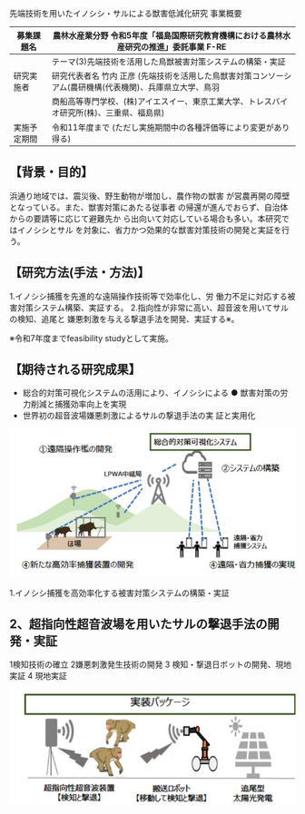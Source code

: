 先端技術を用いたイノシシ・サルによる獣害低減化研究 事業概要

| 募集課題名 | 農林水産業分野 令和5年度「福島国際研究教育機構における農林水産研究の推進」委託事業 F-RE |
| --- | --- |
|  | テーマ(3)先端技術を活用した鳥獣被害対策システムの構築・実証 |
| 研究実施者 | 研究代表者名 竹内 正彦 (先端技術を活用した鳥獣害対策コンソーシアム(農研機構(代表機関)、兵庫県立大学、鳥羽 |
|  | 商船高等専門学校、(株)アイエスイー、東京工業大学、トレスバイオ研究所(株)、三重県、福島県) |
| 実施予定期間 | 令和11年度まで (ただし実施期間中の各種評価等により変更があり得る) |

## 【背景・目的】

浜通り地域では、震災後、野生動物が増加し、農作物の獣害 が営農再開の障壁となっている。また、獣害対策にあたる従事者 の帰還が進んでおらず、自治体からの要請等に応じて避難先か ら出向いて対応している場合も多い。本研究ではイノシシとサル を対象に、省力かつ効果的な獣害対策技術の開発と実証を行う。

## 【研究方法(手法・方法)】

1.イノシシ捕獲を先進的な遠隔操作技術等で効率化し、労 働力不足に対応する被害対策システム構築、実証する。 2.指向性が非常に高い、超音波を用いてサルの検知、追尾と 嫌悪刺激を与える撃退手法を開発、実証する※。

※令和7年度までfeasibility studyとして実施。

## 【期待される研究成果】

- 総合的対策可視化システムの活用により、イノシシによる ● 獣害対策の労力削減と捕獲効率向上を実現
- 世界初の超音波場嫌悪刺激によるサルの撃退手法の実 証と実用化

![](_page_0_Figure_10.jpeg)

1.イノシシ捕獲を高効率化する被害対策システムの構築・実証

## 2、超指向性超音波場を用いたサルの撃退手法の開発・実証

1検知技術の確立 2嫌悪刺激発生技術の開発 3 検知・撃退日ボットの開発、現地実証 4 現地実証

![](_page_0_Figure_13.jpeg)


